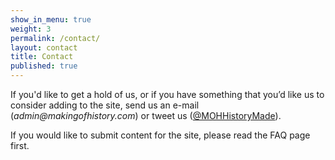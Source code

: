 ```yaml
---
show_in_menu: true
weight: 3
permalink: /contact/
layout: contact
title: Contact
published: true
---
```




If you'd like to get a hold of us, or if you have something that you’d like us to consider adding to the site, send us an e-mail (_admin@makingofhistory.com_) or tweet us ([@MOHHistoryMade](https://twitter.com/MOHHistoryMade)).

If you would like to submit content for the site, please read the FAQ page first.

